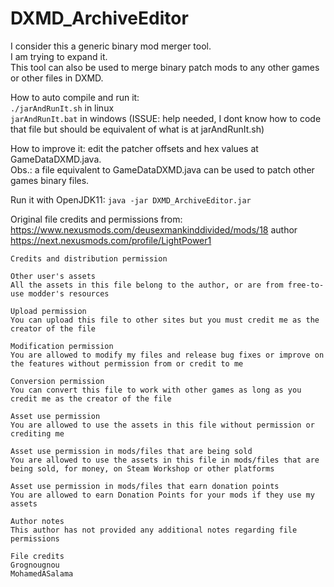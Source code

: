 # DXMD_ArchiveEditor

I consider this a generic binary mod merger tool.  
I am trying to expand it.  
This tool can also be used to merge binary patch mods to any other games or other files in DXMD.  

How to auto compile and run it:  
`./jarAndRunIt.sh` in linux  
`jarAndRunIt.bat` in windows (ISSUE: help needed, I dont know how to code that file but should be equivalent of what is at jarAndRunIt.sh)  

How to improve it: edit the patcher offsets and hex values at GameDataDXMD.java.  
Obs.: a file equivalent to GameDataDXMD.java can be used to patch other games binary files.  

Run it with OpenJDK11: `java -jar DXMD_ArchiveEditor.jar`  

Original file credits and permissions from: https://www.nexusmods.com/deusexmankinddivided/mods/18 author https://next.nexusmods.com/profile/LightPower1
 
	Credits and distribution permission
	 
	Other user's assets
	All the assets in this file belong to the author, or are from free-to-use modder's resources
	 
	Upload permission
	You can upload this file to other sites but you must credit me as the creator of the file
	 
	Modification permission
	You are allowed to modify my files and release bug fixes or improve on the features without permission from or credit to me
	 
	Conversion permission
	You can convert this file to work with other games as long as you credit me as the creator of the file
	 
	Asset use permission
	You are allowed to use the assets in this file without permission or crediting me
	 
	Asset use permission in mods/files that are being sold
	You are allowed to use the assets in this file in mods/files that are being sold, for money, on Steam Workshop or other platforms
	 
	Asset use permission in mods/files that earn donation points
	You are allowed to earn Donation Points for your mods if they use my assets
	 
	Author notes
	This author has not provided any additional notes regarding file permissions
	 
	File credits
	Grognougnou
	MohamedASalama
